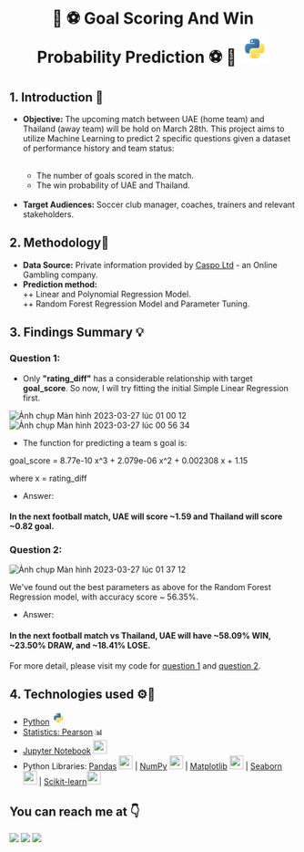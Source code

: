 # <h1 align="center">:game_die: :soccer: Goal Scoring And Win Probability Prediction :soccer: :game_die: <img src="https://github.com/PrinceCorwin/Useful-tech-icons/blob/main/images/python.png" width="50" height="50"></h1>

## **1. Introduction** :pushpin:
<ul>
<li><strong>Objective:</strong> The upcoming match between UAE (home team) and Thailand (away team) will be hold on March 28th. This project aims to utilize Machine Learning to predict 2 specific questions given a dataset of performance history and team status:</li>
<br>
<ul>
<li>The number of goals scored in the match.</li> 
<li>The win probability of UAE and Thailand.</li>
</ul>
<br>
<li><strong>Target Audiences:</strong> Soccer club manager, coaches, trainers and relevant stakeholders.</li>
</ul>

## **2. Methodology**:microscope:

- **Data Source:** Private information provided by <a href="https://www.linkedin.com/company/caspo-one/?trk=public_profile_experience-item_profile-section-card_image-click&originalSubdomain=ph">Caspo Ltd</a> - an Online Gambling company.
- **Prediction method:**<br>
++ Linear and Polynomial Regression Model.<br>
++ Random Forest Regression Model and Parameter Tuning.

## **3. Findings Summary** :bulb:

<h3>Question 1:</h3>

- Only <strong>"rating_diff"</strong> has a considerable relationship with target <strong>goal_score</strong>. So now, I will try fitting the initial Simple Linear Regression first.

<img width="602" alt="Ảnh chụp Màn hình 2023-03-27 lúc 01 00 12" src="https://user-images.githubusercontent.com/104643138/227791792-3b687147-11f2-443d-a8c2-2f42f86a7f2d.png">

<img width="602" alt="Ảnh chụp Màn hình 2023-03-27 lúc 00 56 34" src="https://user-images.githubusercontent.com/104643138/227791619-bc657e5c-7e79-4556-a5e9-8ffbf34dd251.png">

- The function for predicting a team s goal is:
                       
goal_score = 8.77e-10 x^3 + 2.079e-06 x^2 + 0.002308 x + 1.15

where x = rating_diff

- Answer:
<h4>In the next football match, UAE will score ~1.59 and Thailand will score ~0.82 goal.</h4>

<h3>Question 2:</h3>

<img width="659" alt="Ảnh chụp Màn hình 2023-03-27 lúc 01 37 12" src="https://user-images.githubusercontent.com/104643138/227793801-4cc78cf0-bf6f-4934-b4dc-b1a540e60574.png">

We've found out the best parameters as above for the Random Forest Regression model, with accuracy score ~ 56.35%. 

- Answer:
<h4>In the next football match vs Thailand, UAE will have ~58.09% WIN, ~23.50% DRAW, and ~18.41% LOSE.</h4>

For more detail, please visit my code for <a href="https://github.com/phucthichlai/Soccer-Match-Prediction/blob/main/Goal%20Prediction%20(question%201).ipynb">question 1</a> and <a href="https://github.com/phucthichlai/Soccer-Match-Prediction/blob/main/Win%20Probability%20(question%202).ipynb">question 2</a>.

## 4. Technologies used ⚙️:satellite:
- [Python](https://coursera.org/share/9633cd154ac74544f87f83434258a90b) <img src="https://github.com/PrinceCorwin/Useful-tech-icons/blob/main/images/python.png" width="24" height="24">
- [Statistics: Pearson](https://www.sagepub.com/sites/default/files/upm-binaries/33663_Chapter4.pdf) :bar_chart:
- [Jupyter Notebook](https://jupyter.org/) <img src="https://user-images.githubusercontent.com/104643138/226098051-177ede6d-3fe5-49a8-8f57-446caf49f94c.png" width="24" height="24">
- Python Libraries: [Pandas](https://pandas.pydata.org/) <img src="https://user-images.githubusercontent.com/104643138/225993416-31cf4034-962c-4842-8821-5a5ccfc8e729.png" width="24" height="24"/> | [NumPy](https://numpy.org/) <img src="https://user-images.githubusercontent.com/104643138/225993758-e1b3af8b-47a0-405d-90ff-b2edeeac3d37.png" width="24" height="24"/> | [Matplotlib](https://matplotlib.org/) <img src="https://user-images.githubusercontent.com/104643138/225994026-078da32e-a169-4f83-9fa4-fc0d00c911c1.png" width="24" height="24"/>
| [Seaborn](https://seaborn.pydata.org/) <img src="https://user-images.githubusercontent.com/104643138/225994199-d9f150a0-27b6-44bc-a581-2e21d7d0e9af.svg" width="24" height="24"/> | [Scikit-learn](https://scikit-learn.org/)<img src="https://user-images.githubusercontent.com/104643138/226148658-1612b9c8-9995-41ec-b3ce-5864f39b61d9.jpeg" width="24" height="24"/>

## You can reach me at 👇
<img href="https://www.facebook.com/dobaophuc98/" src="https://img.shields.io/badge/Facebook-@dobaophuc98-1877F2?style=for-the-badge&logo=Facebook"/>
<img href="https://www.linkedin.com/in/andy-data-analyst/" src="https://img.shields.io/badge/LinkedIn-@Andy_data_analyst-0A66C2?style=for-the-badge&logo=LinkedIn"/>
<img src="https://img.shields.io/badge/Gmail-dobaophuc1998@gmail.com-EA4335?style=for-the-badge&logo=Gmail"/>
